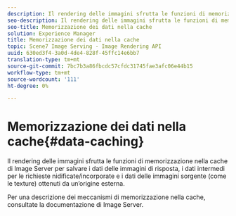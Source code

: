 ```yaml
---
description: Il rendering delle immagini sfrutta le funzioni di memorizzazione nella cache di Image Server per salvare i dati delle immagini di risposta, i dati intermedi per le richieste nidificate/incorporate e i dati delle immagini sorgente (come le texture) ottenuti da un’origine esterna.
seo-description: Il rendering delle immagini sfrutta le funzioni di memorizzazione nella cache di Image Server per salvare i dati delle immagini di risposta, i dati intermedi per le richieste nidificate/incorporate e i dati delle immagini sorgente (come le texture) ottenuti da un’origine esterna.
seo-title: Memorizzazione dei dati nella cache
solution: Experience Manager
title: Memorizzazione dei dati nella cache
topic: Scene7 Image Serving - Image Rendering API
uuid: 630ed3f4-3a0d-4de4-828f-45ffc14e6bb7
translation-type: tm+mt
source-git-commit: 7bc7b3a86fbcdc57cfdc31745fae3afc06e44b15
workflow-type: tm+mt
source-wordcount: '111'
ht-degree: 0%

---
```



# Memorizzazione dei dati nella cache{#data-caching}

Il rendering delle immagini sfrutta le funzioni di memorizzazione nella cache di Image Server per salvare i dati delle immagini di risposta, i dati intermedi per le richieste nidificate/incorporate e i dati delle immagini sorgente (come le texture) ottenuti da un’origine esterna.

Per una descrizione dei meccanismi di memorizzazione nella cache, consultate la documentazione di Image Server.
